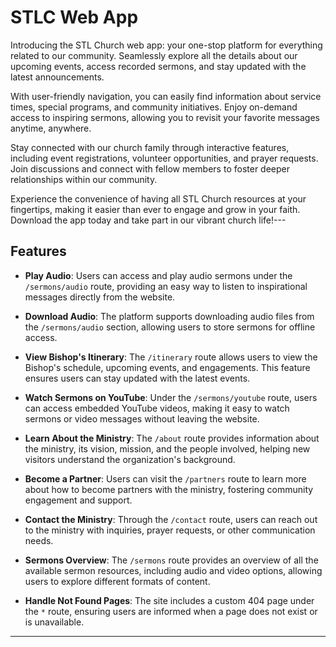 
# STLC Web App

Introducing the STL Church web app: your one-stop platform for everything related to our community. Seamlessly explore all the details about our upcoming events, access recorded sermons, and stay updated with the latest announcements. 

With user-friendly navigation, you can easily find information about service times, special programs, and community initiatives. Enjoy on-demand access to inspiring sermons, allowing you to revisit your favorite messages anytime, anywhere. 

Stay connected with our church family through interactive features, including event registrations, volunteer opportunities, and prayer requests. Join discussions and connect with fellow members to foster deeper relationships within our community. 

Experience the convenience of having all STL Church resources at your fingertips, making it easier than ever to engage and grow in your faith. Download the app today and take part in our vibrant church life!---

## Features

- **Play Audio**: Users can access and play audio sermons under the `/sermons/audio` route, providing an easy way to listen to inspirational messages directly from the website.
  
- **Download Audio**: The platform supports downloading audio files from the `/sermons/audio` section, allowing users to store sermons for offline access.

- **View Bishop's Itinerary**: The `/itinerary` route allows users to view the Bishop's schedule, upcoming events, and engagements. This feature ensures users can stay updated with the latest events.

- **Watch Sermons on YouTube**: Under the `/sermons/youtube` route, users can access embedded YouTube videos, making it easy to watch sermons or video messages without leaving the website.

- **Learn About the Ministry**: The `/about` route provides information about the ministry, its vision, mission, and the people involved, helping new visitors understand the organization's background.

- **Become a Partner**: Users can visit the `/partners` route to learn more about how to become partners with the ministry, fostering community engagement and support.

- **Contact the Ministry**: Through the `/contact` route, users can reach out to the ministry with inquiries, prayer requests, or other communication needs.

- **Sermons Overview**: The `/sermons` route provides an overview of all the available sermon resources, including audio and video options, allowing users to explore different formats of content.

- **Handle Not Found Pages**: The site includes a custom 404 page under the `*` route, ensuring users are informed when a page does not exist or is unavailable.

---



